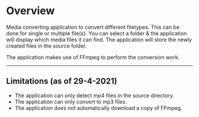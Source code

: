 # Overview

Media converting application to convert different filetypes. This can be done for single or multiple file(s).
You can select a folder & the application will display which media files it can find.
The application will store the newly created files in the source folder.

The application makes use of FFmpeg to perform the conversion work.

---

## Limitations (as of 29-4-2021)
* The application can only detect mp4 files in the source directory.
* The application can only convert to mp3 files.
* The application does not automatically download a copy of FFmpeg.